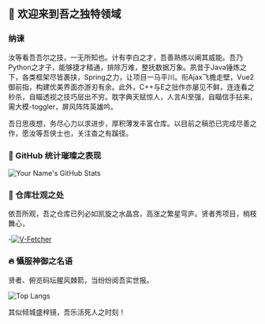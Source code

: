 ## 👑 欢迎来到吾之独特领域

### 纳谏
汝等看吾吾尔之技，一无所知也。计有李白之才，吾善熟练以阐其威能。吾乃Python之才子，能够捷才精通，排除万难，整抚数据万象。夙昔于Java锤炼之下，各类框架尽皆裹挟，Spring之力，让项目一马平川。衔Ajax飞檐走壁，Vue2御前指，构建优美界面亦游刃有余。此外，C++与E之拙作亦屡见不鲜，连连看之秒杀，自瞄透视之技巧层出不穷。耽字典天赋惊人，人言AI至强，自瞄信手拈来，需大模-toggler，屏风阵阵英雄吟。

吾日思夜想，务尽心力以求进步，厚积薄发丰富仓库。以目前之稿恐已完成尽善之作，愿汝等吾侠士也，关注杳之有蹊径。

### 🚀 GitHub 统计璀璨之表现

![Your Name's GitHub Stats](https://github-readme-stats.vercel.app/api?username=yxhpy&show_icons=true&theme=radical)

### 🌟 仓库壮观之处

依吾所观，吾之仓库已列必如凯旋之水晶宫，高涨之繁星穹庐。贤者秀项目，梢枝舞心，

-[![V-Fetcher](https://github-readme-stats.vercel.app/api/pin/?username=yxhpy&repo=V-Fetcher&theme=radical)](https://github.com/yxhpy/V-Fetcher)

### 🔥 懾服神御之名语

贤者、俯览码坛腥风棘箭，当纷纷阅吾实世报。

![Top Langs](https://github-readme-stats.vercel.app/api/top-langs/?username=yxhpy&theme=radical)

其似倾城盛梓镜，吾乐活死人之时刻！
